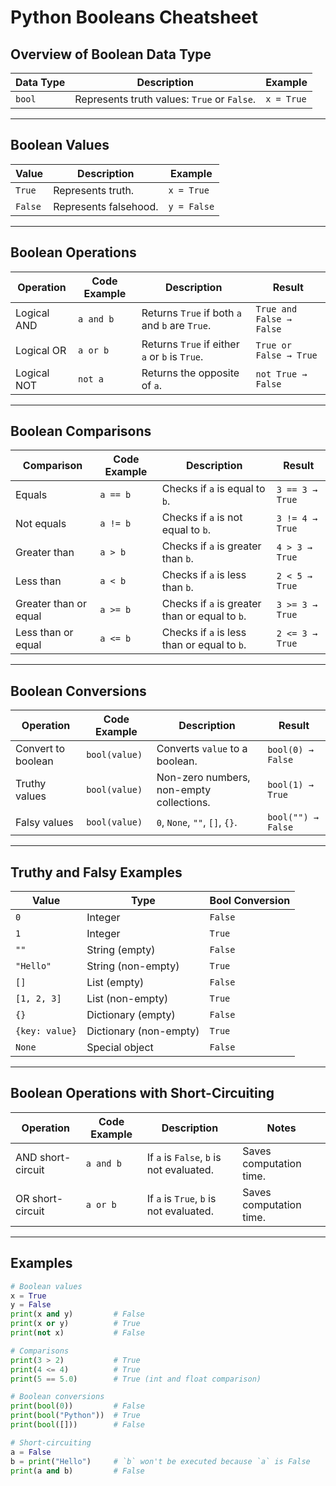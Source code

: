 # Python Booleans Cheatsheet

## Overview of Boolean Data Type
| **Data Type**     | **Description**                          | **Example**         |
|--------------------|------------------------------------------|---------------------|
| `bool`            | Represents truth values: `True` or `False`. | `x = True`         |

---

## Boolean Values
| **Value**          | **Description**                          | **Example**                         |
|--------------------|------------------------------------------|-------------------------------------|
| `True`             | Represents truth.                       | `x = True`                          |
| `False`            | Represents falsehood.                   | `y = False`                         |

---

## Boolean Operations
| **Operation**      | **Code Example**                        | **Description**                          | **Result**                 |
|--------------------|------------------------------------------|------------------------------------------|---------------------------|
| Logical AND        | `a and b`                               | Returns `True` if both `a` and `b` are `True`. | `True and False → False` |
| Logical OR         | `a or b`                                | Returns `True` if either `a` or `b` is `True`. | `True or False → True`   |
| Logical NOT        | `not a`                                 | Returns the opposite of `a`.                  | `not True → False`       |

---

## Boolean Comparisons
| **Comparison**     | **Code Example**                        | **Description**                          | **Result**                 |
|--------------------|------------------------------------------|------------------------------------------|---------------------------|
| Equals             | `a == b`                                | Checks if `a` is equal to `b`.           | `3 == 3 → True`          |
| Not equals         | `a != b`                                | Checks if `a` is not equal to `b`.       | `3 != 4 → True`          |
| Greater than       | `a > b`                                 | Checks if `a` is greater than `b`.       | `4 > 3 → True`           |
| Less than          | `a < b`                                 | Checks if `a` is less than `b`.          | `2 < 5 → True`           |
| Greater than or equal | `a >= b`                             | Checks if `a` is greater than or equal to `b`. | `3 >= 3 → True`   |
| Less than or equal | `a <= b`                                | Checks if `a` is less than or equal to `b`. | `2 <= 3 → True`   |

---

## Boolean Conversions
| **Operation**      | **Code Example**                        | **Description**                          | **Result**                  |
|--------------------|------------------------------------------|------------------------------------------|----------------------------|
| Convert to boolean | `bool(value)`                           | Converts `value` to a boolean.           | `bool(0) → False`          |
| Truthy values      | `bool(value)`                           | Non-zero numbers, non-empty collections. | `bool(1) → True`           |
| Falsy values       | `bool(value)`                           | `0`, `None`, `""`, `[]`, `{}`.          | `bool("") → False`         |

---

## Truthy and Falsy Examples
| **Value**          | **Type**               | **Bool Conversion** |
|--------------------|------------------------|---------------------|
| `0`                | Integer               | `False`             |
| `1`                | Integer               | `True`              |
| `""`               | String (empty)        | `False`             |
| `"Hello"`          | String (non-empty)    | `True`              |
| `[]`               | List (empty)          | `False`             |
| `[1, 2, 3]`        | List (non-empty)      | `True`              |
| `{}`               | Dictionary (empty)    | `False`             |
| `{key: value}`     | Dictionary (non-empty)| `True`              |
| `None`             | Special object        | `False`             |

---

## Boolean Operations with Short-Circuiting
| **Operation**      | **Code Example**                        | **Description**                          | **Notes**                  |
|--------------------|------------------------------------------|------------------------------------------|---------------------------|
| AND short-circuit  | `a and b`                               | If `a` is `False`, `b` is not evaluated. | Saves computation time.   |
| OR short-circuit   | `a or b`                                | If `a` is `True`, `b` is not evaluated.  | Saves computation time.   |

---

## Examples

```python
# Boolean values
x = True
y = False
print(x and y)         # False
print(x or y)          # True
print(not x)           # False

# Comparisons
print(3 > 2)           # True
print(4 <= 4)          # True
print(5 == 5.0)        # True (int and float comparison)

# Boolean conversions
print(bool(0))         # False
print(bool("Python"))  # True
print(bool([]))        # False

# Short-circuiting
a = False
b = print("Hello")     # `b` won't be executed because `a` is False
print(a and b)         # False
```
